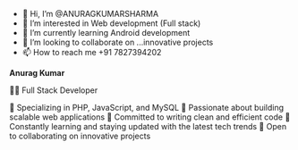 - 👋 Hi, I’m @ANURAGKUMARSHARMA
- 👀 I’m interested in Web development (Full stack)
- 🌱 I’m currently learning Android development 
- 💞️ I’m looking to collaborate on ...innovative projects 
- 📫 How to reach me +91 7827394202

**Anurag Kumar**

👨‍💻 Full Stack Developer

🔹 Specializing in PHP, JavaScript, and MySQL
🔹 Passionate about building scalable web applications
🔹 Committed to writing clean and efficient code
🔹 Constantly learning and staying updated with the latest tech trends
🔹 Open to collaborating on innovative projects
